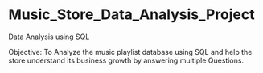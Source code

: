 # Music_Store_Data_Analysis_Project
Data Analysis using SQL

Objective: To Analyze the music playlist database using SQL and help the store understand its business growth by answering multiple Questions.

